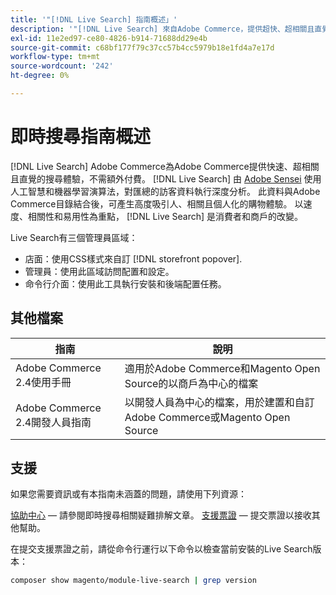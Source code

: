 ```yaml
---
title: '"[!DNL Live Search] 指南概述」'
description: '"[!DNL Live Search] 來自Adobe Commerce，提供超快、超相關且直覺的搜尋體驗。」'
exl-id: 11e2ed97-ce80-4826-b914-71688dd29e4b
source-git-commit: c68bf177f79c37cc57b4cc5979b18e1fd4a7e17d
workflow-type: tm+mt
source-wordcount: '242'
ht-degree: 0%

---
```


# 即時搜尋指南概述

[!DNL Live Search] Adobe Commerce為Adobe Commerce提供快速、超相關且直覺的搜尋體驗，不需額外付費。 [!DNL Live Search] 由 [Adobe Sensei](https://www.adobe.com/sensei.html) 使用人工智慧和機器學習演算法，對匯總的訪客資料執行深度分析。 此資料與Adobe Commerce目錄結合後，可產生高度吸引人、相關且個人化的購物體驗。 以速度、相關性和易用性為重點， [!DNL Live Search] 是消費者和商戶的改變。

Live Search有三個管理員區域：

* 店面：使用CSS樣式來自訂 [!DNL storefront popover].
* 管理員：使用此區域訪問配置和設定。
* 命令行介面：使用此工具執行安裝和後端配置任務。

## 其他檔案

| 指南 | 說明 |
|--- |--- |
| Adobe Commerce 2.4使用手冊 | 適用於Adobe Commerce和Magento Open Source的以商戶為中心的檔案 |
| Adobe Commerce 2.4開發人員指南 | 以開發人員為中心的檔案，用於建置和自訂Adobe Commerce或Magento Open Source |

## 支援

如果您需要資訊或有本指南未涵蓋的問題，請使用下列資源：

[協助中心](https://experienceleague.adobe.com/docs/commerce-knowledge-base/kb/help-center-guide/magento-help-center-user-guide.html#submit-ticket)  — 請參閱即時搜尋相關疑難排解文章。
[支援票證](https://experienceleague.adobe.com/docs/commerce-knowledge-base/kb/help-center-guide/magento-help-center-user-guide.html#submit-ticket)  — 提交票證以接收其他幫助。

在提交支援票證之前，請從命令行運行以下命令以檢查當前安裝的Live Search版本：

```bash
composer show magento/module-live-search | grep version
```
